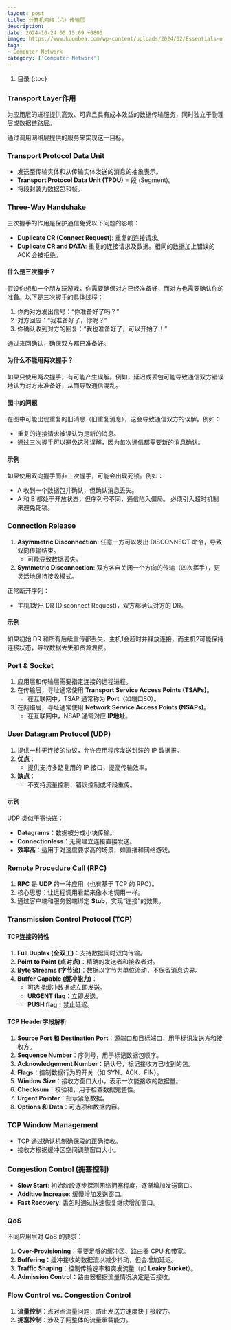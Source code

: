 ```yaml
---
layout: post
title: 计算机网络（六）传输层
description:
date: 2024-10-24 05:15:09 +0800
image: https://www.koombea.com/wp-content/uploads/2024/02/Essentials-of-Enterprise-Networking-1100x616.webp
tags:
- Computer Network
category: ['Computer Network']
---
```


1. 目录
{:toc}

### **Transport Layer作用**
为应用层的进程提供高效、可靠且具有成本效益的数据传输服务，同时独立于物理层或数据链路层。

通过调用网络层提供的服务来实现这一目标。



### **Transport Protocol Data Unit**
- 发送至传输实体和从传输实体发送的消息的抽象表示。
- **Transport Protocol Data Unit (TPDU)** = 段 (Segment)。
- 将段封装为数据包和帧。



### **Three-Way Handshake**
三次握手的作用是保护通信免受以下问题的影响：
- **Duplicate CR (Connect Request)**: 重复的连接请求。
- **Duplicate CR and DATA**: 重复的连接请求及数据。相同的数据加上错误的 ACK 会被拒绝。

#### 什么是三次握手？
假设你想和一个朋友玩游戏，你需要确保对方已经准备好，而对方也需要确认你的准备。以下是三次握手的具体过程：
1. 你向对方发出信号：“你准备好了吗？”
2. 对方回应：“我准备好了，你呢？”
3. 你确认收到对方的回复：“我也准备好了，可以开始了！”

通过来回确认，确保双方都已准备好。

#### 为什么不能用两次握手？
如果只使用两次握手，有可能产生误解。例如，延迟或丢包可能导致通信双方错误地认为对方未准备好，从而导致通信混乱。

#### 图中的问题
在图中可能出现重复的旧消息（旧重复消息），这会导致通信双方的误解。例如：
- 重复的连接请求被误认为是新的消息。
- 通过三次握手可以避免这种误解，因为每次通信都需要新的消息确认。

#### 示例
如果使用双向握手而非三次握手，可能会出现死锁。例如：
- A 收到一个数据包并确认，但确认消息丢失。
- A 和 B 都处于开放状态，但序列号不同，通信陷入僵局。
必须引入超时机制来避免死锁。



### **Connection Release**
1. **Asymmetric Disconnection**: 任意一方可以发出 DISCONNECT 命令，导致双向传输结束。
   - 可能导致数据丢失。
2. **Symmetric Disconnection**: 双方各自关闭一个方向的传输（四次挥手），更灵活地保持接收模式。

正常断开序列：
- 主机1发出 DR (Disconnect Request)，双方都确认对方的 DR。

#### 示例
如果初始 DR 和所有后续重传都丢失，主机1会超时并释放连接，而主机2可能保持连接状态，导致数据丢失和资源浪费。



### **Port & Socket**
1. 应用层和传输层需要指定连接的远程进程。
2. 在传输层，寻址通常使用 **Transport Service Access Points (TSAPs)**。
   - 在互联网中，TSAP 通常称为 **Port**（如端口80）。
3. 在网络层，寻址通常使用 **Network Service Access Points (NSAPs)**。
   - 在互联网中，NSAP 通常对应 **IP地址**。



### **User Datagram Protocol (UDP)**
1. 提供一种无连接的协议，允许应用程序发送封装的 IP 数据报。
2. **优点**：
   - 提供支持多路复用的 IP 接口，提高传输效率。
3. **缺点**：
   - 不支持流量控制、错误控制或坏段重传。

#### 示例
UDP 类似于寄快递：
- **Datagrams**：数据被分成小块传输。
- **Connectionless**：无需建立连接直接发送。
- **效率高**：适用于对速度要求高的场景，如直播和网络游戏。



### **Remote Procedure Call (RPC)**
1. **RPC** 是 **UDP** 的一种应用（也有基于 TCP 的 RPC）。
2. 核心思想：让远程调用看起来像本地调用一样。
3. 通过客户端和服务器端绑定 **Stub**，实现“连接”的效果。



### **Transmission Control Protocol (TCP)**
#### TCP连接的特性
1. **Full Duplex (全双工)**：支持数据同时双向传输。
2. **Point to Point (点对点)**：精确的发送者和接收者对。
3. **Byte Streams (字节流)**：数据以字节为单位流动，不保留消息边界。
4. **Buffer Capable (缓冲能力)**：
   - 可选择缓冲数据或立即发送。
   - **URGENT flag**：立即发送。
   - **PUSH flag**：禁止延迟。

#### TCP Header字段解析
1. **Source Port 和 Destination Port**：源端口和目标端口，用于标识发送方和接收方。
2. **Sequence Number**：序列号，用于标记数据包顺序。
3. **Acknowledgement Number**：确认号，标记接收方已收到的包。
4. **Flags**：控制数据行为的开关（如 SYN、ACK、FIN）。
5. **Window Size**：接收方窗口大小，表示一次能接收的数据量。
6. **Checksum**：校验和，用于检查数据完整性。
7. **Urgent Pointer**：指示紧急数据。
8. **Options 和 Data**：可选项和数据内容。



### **TCP Window Management**
- TCP 通过确认机制确保段的正确接收。
- 接收方根据缓冲区空间调整窗口大小。



### **Congestion Control (拥塞控制)**
- **Slow Start**: 初始阶段逐步探测网络拥塞程度，逐渐增加发送窗口。
- **Additive Increase**: 缓慢增加发送窗口。
- **Fast Recovery**: 丢包时通过快速恢复继续增加窗口。



### **QoS**
不同应用层对 QoS 的要求：
1. **Over-Provisioning**：需要足够的缓冲区、路由器 CPU 和带宽。
2. **Buffering**：缓冲接收的数据流以减少抖动，但会增加延迟。
3. **Traffic Shaping**：控制传输速率和突发流量（如 **Leaky Bucket**）。
4. **Admission Control**：路由器根据流量情况决定是否接收。



### **Flow Control vs. Congestion Control**
1. **流量控制**：点对点流量问题，防止发送方速度快于接收方。
2. **拥塞控制**：涉及子网整体的流量承载能力。